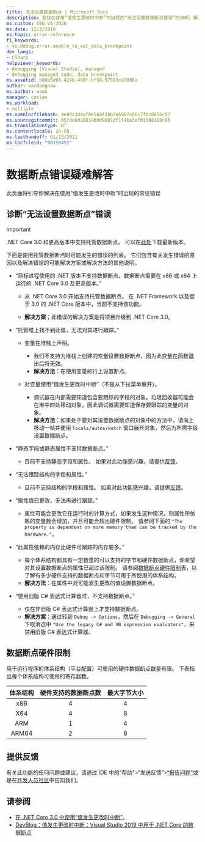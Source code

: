 ```yaml
---
title: 无法设置数据断点 | Microsoft Docs
description: 查找在使用“值发生更改时中断”时出现的“无法设置数据断点错误”的说明、解决方案和变通方法。
ms.custom: SEO-VS-2020
ms.date: 12/3/2019
ms.topic: error-reference
f1_keywords:
- vs.debug.error.unable_to_set_data_breakpoint
dev_langs:
- CSharp
helpviewer_keywords:
- debugging [Visual Studio], managed
- debugging managed code, data breakpoint
ms.assetid: b06b5d65-424b-490f-bf58-97583cd7006a
author: wardengnaw
ms.author: waan
manager: caslan
ms.workload:
- multiple
ms.openlocfilehash: 4e90c3d4af8e568f1bb2e6987c66c7fbc0856c57
ms.sourcegitcommit: 957da60a881469d9001df1f4ba3ef01388109c86
ms.translationtype: HT
ms.contentlocale: zh-CN
ms.lasthandoff: 01/13/2021
ms.locfileid: "98150452"
---
```

# <a name="troubleshooting-data-breakpoint-errors"></a>数据断点错误疑难解答
此页面将引导你解决在使用“值发生更改时中断”时出现的常见错误

## <a name="diagnosing-unable-to-set-data-breakpoint-errors"></a>诊断“无法设置数据断点”错误
> [!IMPORTANT]
> .NET Core 3.0 和更高版本中支持托管数据断点。 可以在[此处](https://dotnet.microsoft.com/download)下载最新版本。

下面是使用托管数据断点时可能发生的错误的列表。 它们包含有关发生错误的原因以及解决错误的可能解决方案或解决方法的其他说明。

- “目标进程使用的 .NET 版本不支持数据断点。数据断点需要在 x86 或 x64 上运行的 .NET Core 3.0 及更高版本。”

  - 从 .NET Core 3.0 开始支持托管数据断点。 在 .NET Framework 以及低于 3.0 的 .NET Core 版本中，当前不支持该功能。 
    
  - **解决方案**；此错误的解决方案是将项目升级到 .NET Core 3.0。

- “托管堆上找不到此值，无法对其进行跟踪。”
  - 变量在堆栈上声明。
    - 我们不支持为堆栈上创建的变量设置数据断点，因为此变量在函数退出后将无效。
    - **解决方法**：在使用变量的行上设置断点。

  - 对变量使用“值发生更改时中断”（不是从下拉菜单展开）。
    - 调试器在内部需要知道包含要跟踪的字段的对象。垃圾回收器可能会在堆中四处移动对象，因此调试器需要知道保存要跟踪的变量的对象。 
    - **解决方法**：如果处于要对其设置数据断点的对象中的方法中，请向上移动一帧并使用 `locals/autos/watch` 窗口展开对象，然后为所需字段设置数据断点。

- “静态字段或静态属性不支持数据断点。”
    
  - 目前不支持静态字段和属性。 如果对此功能感兴趣，请提供[反馈](#provide-feedback)。

- “无法跟踪结构的字段和属性。”

  - 目前不支持结构的字段和属性。 如果对此功能感兴趣，请提供[反馈](#provide-feedback)。

- “属性值已更改，无法再进行跟踪。”

  - 属性可能会更改它在运行时的计算方式，如果发生这种情况，则属性所依赖的变量数会增加，并且可能会超出硬件限制。 请参阅下面的 `"The property is dependent on more memory than can be tracked by the hardware."`。

- “此属性依赖的内存比硬件可跟踪的内存要多。”
    
  - 每个体系结构都具有一定数量的可以支持的字节和硬件数据断点，你希望对其设置数据断点的属性已超过该限制。 请参阅[数据断点硬件限制](#data-breakpoint-hardware-limitations)表，以了解有多少硬件支持的数据断点和字节可用于所使用的体系结构。 
  - **解决方法**：在属性中对可能发生更改的值设置数据断点。

- “使用旧版 C# 表达式计算器时，不支持数据断点。”

  - 仅在非旧版 C# 表达式计算器上才支持数据断点。 
  - **解决方案**；通过转到 `Debug -> Options`，然后在 `Debugging -> General` 下取消选中 `"Use the legacy C# and VB expression evaluators"`，来禁用旧版 C# 表达式计算器。

## <a name="data-breakpoint-hardware-limitations"></a>数据断点硬件限制

用于运行程序的体系结构（平台配置）可使用的硬件数据断点数量有限。 下表指出每个体系结构可使用的寄存器数。

| 体系结构 | 硬件支持的数据断点数 | 最大字节大小|
| :-------------: |:-------------:| :-------------:|
| x86 | 4 | 4 |
| X64 | 4 | 8 |
| ARM | 1 | 4 |
| ARM64 | 2 | 8 |

## <a name="provide-feedback"></a>提供反馈

有关此功能的任何问题或建议，请通过 IDE 中的“帮助”>“发送反馈”>[“报告问题”](../ide/how-to-report-a-problem-with-visual-studio.md)或是在[开发人员社区](https://aka.ms/feedback/suggest?space=8)中告知我们。

## <a name="see-also"></a>请参阅

- [在 .NET Core 3.0 中使用“值发生更改时中断”](using-breakpoints.md#BKMK_set_a_data_breakpoint_native_cplusplus)。
- [DevBlog：值发生更改时中断：Visual Studio 2019 中用于 .NET Core 的数据断点](https://devblogs.microsoft.com/visualstudio/break-when-value-changes-data-breakpoints-for-net-core-in-visual-studio-2019/)
